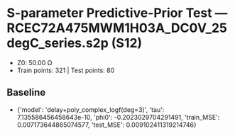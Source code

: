 # S-parameter Predictive-Prior Test — RCEC72A475MWM1H03A_DC0V_25degC_series.s2p (S12)
- Z0: 50.00 Ω
- Train points: 321  |  Test points: 80

## Baseline
- {'model': 'delay+poly_complex_logf(deg=3)', 'tau': 7.135586456458643e-10, 'phi0': -0.2023029704291491, 'train_MSE': 0.007173644865074577, 'test_MSE': 0.009102411319214746}